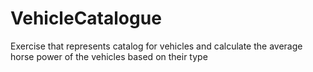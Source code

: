 # VehicleCatalogue
Exercise that represents catalog for vehicles and calculate the average horse power of the vehicles based on their type
